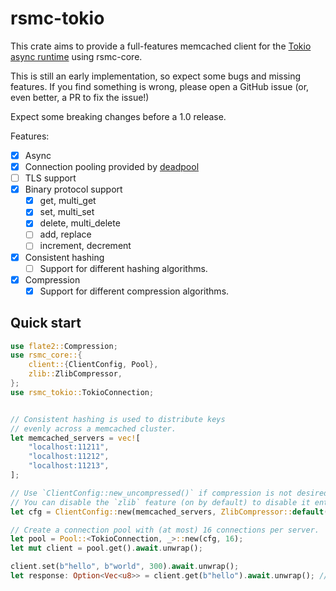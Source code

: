 # rsmc-tokio

This crate aims to provide a full-features memcached client for the
[Tokio async runtime](https://crates.io/crates/tokio) using rsmc-core.

This is still an early implementation, so expect some bugs and
missing features. If you find something is wrong, please open
a GitHub issue (or, even better, a PR to fix the issue!)

Expect some breaking changes before a 1.0 release.

Features:

- [x] Async
- [x] Connection pooling provided by [deadpool](https://crates.io/crates/deadpool)
- [ ] TLS support
- [x] Binary protocol support
  - [x] get, multi_get
  - [x] set, multi_set
  - [x] delete, multi_delete
  - [ ] add, replace
  - [ ] increment, decrement
- [x] Consistent hashing
  - [ ] Support for different hashing algorithms.
- [x] Compression
  - [x] Support for different compression algorithms.

## Quick start

```rust
use flate2::Compression;
use rsmc_core::{
    client::{ClientConfig, Pool},
    zlib::ZlibCompressor,
};
use rsmc_tokio::TokioConnection;


// Consistent hashing is used to distribute keys
// evenly across a memcached cluster.
let memcached_servers = vec![
    "localhost:11211",
    "localhost:11212",
    "localhost:11213",
];

// Use `ClientConfig::new_uncompressed()` if compression is not desired.
// You can disable the `zlib` feature (on by default) to disable it entirely.
let cfg = ClientConfig::new(memcached_servers, ZlibCompressor::default());

// Create a connection pool with (at most) 16 connections per server.
let pool = Pool::<TokioConnection, _>::new(cfg, 16);
let mut client = pool.get().await.unwrap();

client.set(b"hello", b"world", 300).await.unwrap();
let response: Option<Vec<u8>> = client.get(b"hello").await.unwrap(); // "world"
```
